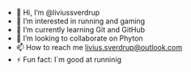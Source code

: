- 👋 Hi, I’m @liviussverdrup
- 👀 I’m interested in running and gaming
- 🌱 I’m currently learning Git and GitHub
- 💞️ I’m looking to collaborate on Phyton
- 📫 How to reach me livius.sverdrup@outlook.com
- ⚡ Fun fact: I`m good at runninig

<!---
liviussverdrup/liviussverdrup is a ✨ special ✨ repository because its `README.md` (this file) appears on your GitHub profile.
You can click the Preview link to take a look at your changes.
--->
